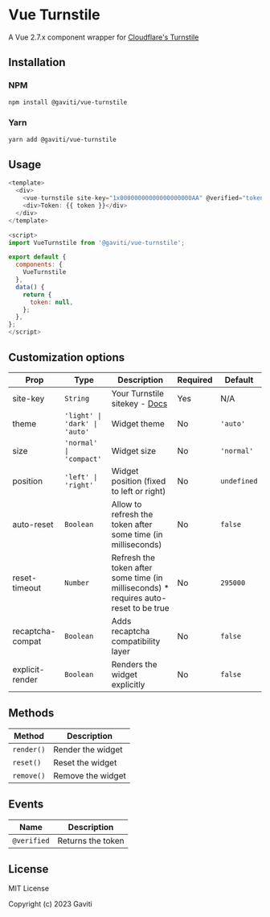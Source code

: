 # Vue Turnstile

A Vue 2.7.x component wrapper for [Cloudflare's Turnstile](https://developers.cloudflare.com/turnstile/)

## Installation

### NPM
```bash
npm install @gaviti/vue-turnstile
```

### Yarn
```bash
yarn add @gaviti/vue-turnstile
```

## Usage

```javascript
<template>
  <div>
    <vue-turnstile site-key="1x00000000000000000000AA" @verified="token = $event" />
    <div>Token: {{ token }}</div>
  </div>
</template>

<script>
import VueTurnstile from '@gaviti/vue-turnstile';

export default {
  components: {
    VueTurnstile
  },
  data() {
    return {
      token: null,
    };
  },
};
</script>
```

## Customization options

| Prop             | Type                          | Description                                                                                      | Required | Default       |
| ---------------- | ----------------------------- | ------------------------------------------------------------------------------------------------ | -------- | ------------- |
| site-key         | `String`                      | Your Turnstile sitekey - [Docs](https://developers.cloudflare.com/turnstile/get-started/)        | Yes      | N/A           |
| theme            | `'light' \| 'dark' \| 'auto'` | Widget theme                                                                                     | No       | `'auto'`      |
| size             | `'normal' \| 'compact'`       | Widget size                                                                                      | No       | `'normal'`    |
| position         | `'left' \| 'right'`           | Widget position (fixed to left or right)                                                         | No       | `undefined`   |
| auto-reset       | `Boolean`                     | Allow to refresh the token after some time (in milliseconds)                                     | No       | `false`       |
| reset-timeout    | `Number`                      | Refresh the token after some time (in milliseconds) * requires auto-reset to be true             | No       | `295000`      |
| recaptcha-compat | `Boolean`                     | Adds recaptcha compatibility layer                                                               | No       | `false`       |
| explicit-render  | `Boolean`                     | Renders the widget explicitly                                                                    | No       | `false`       |

## Methods

| Method          | Description       |
| --------------- | ----------------- |
| `render()`      | Render the widget |
| `reset()`       | Reset the widget  |
| `remove()`      | Remove the widget |

## Events

| Name             | Description       |
| ---------------- | ----------------- |
| `@verified`      | Returns the token |

## License

MIT License

Copyright (c) 2023 Gaviti
